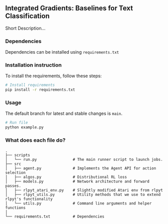 <!--# iml_project -->
<h2 align="left">
Integrated Gradients: Baselines for Text Classification
</h2>

Short Description...

### Dependencies

Dependencies can be installed using `requirements.txt`

### Installation instruction
To install the requirements, follow these steps:
```bash
# Install requirements
pip install -r requirements.txt

```

### Usage
The default branch for latest and stable changes is `main`.
```bash
# Run file
python example.py

```

### What does each file do?

    .
    ├── scripts
    │   └── run.py                # The main runner script to launch jobs.
    ├── src                     
    │   ├── agent.py              # Implements the Agent API for action selection 
    │   ├── algos.py              # Distributional RL loss
    │   ├── models.py             # Network architecture and forward passes.
    │   ├── rlpyt_atari_env.py    # Slightly modified Atari env from rlpyt
    │   ├── rlpyt_utils.py        # Utility methods that we use to extend rlpyt's functionality
    │   └── utils.py              # Command line arguments and helper functions 
    │
    └── requirements.txt          # Dependencies
